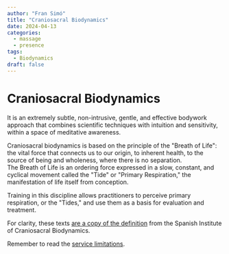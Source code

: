 ```yaml
---
author: "Fran Simó"
title: "Craniosacral Biodynamics"
date: 2024-04-13
categories:
  - massage
  - presence
tags:
  - Biodynamics
draft: false
---
```

# Craniosacral Biodynamics  

It is an extremely subtle, non-intrusive, gentle, and effective bodywork approach that combines scientific techniques with intuition and sensitivity, within a space of meditative awareness.  

Craniosacral biodynamics is based on the principle of the "Breath of Life": the vital force that connects us to our origin, to inherent health, to the source of being and wholeness, where there is no separation.  
The Breath of Life is an ordering force expressed in a slow, constant, and cyclical movement called the "Tide" or "Primary Respiration," the manifestation of life itself from conception.  

Training in this discipline allows practitioners to perceive primary respiration, or the "Tides," and use them as a basis for evaluation and treatment.  

For clarity, these texts [are a copy of the definition](https://biodinamicacraneosacral.org/es/que-es-2/) from the Spanish Institute of Craniosacral Biodynamics.  

Remember to read the [service limitations](../prices/#límites-del-servicio).  
